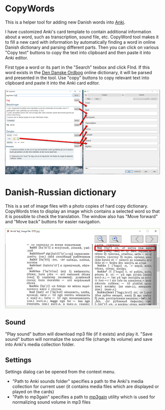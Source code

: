 # CopyWords
This is a helper tool for adding new Danish words into [Anki](http://ankisrs.net/).

I have customized Anki's card template to contain additional information about a word, such as transcription, sound file, etc. CopyWord tool makes it to fill a new card with information by automatically finding a word in online Danish dictionary and parsing different parts. Then you can click on various "Copy text" buttons to copy the text into clipboard and then paste it into Anki editor.

First type a word or its part in the "Search" texbox and click FInd. If this word exists in the [Den Danske Ordbog](http://ordnet.dk/ddo/) online dictionary, it will be parsed and presented in the tool.
Use "copy" buttons to copy relevant text into clipboard and paste it into the Anki card editor. 

![Copy word parts into Anki](https://raw.githubusercontent.com/evgenygunko/CopyWords/master/img/Copy_word_parts.png)

# Danish-Russian dictionary
This is a set of image files with a photo copies of hard copy dictionary. CopyWords tries to display an image which contains a selected word so that it is possible to check the translation.
The window also has "Move forward" and "Move back" buttons for easier navigation.

![Danish-Russian dictionary](https://raw.githubusercontent.com/evgenygunko/CopyWords/master/img/Danish_Russian_dictionary.png)

## Sound
"Play sound" button will download mp3 file (if it exists) and play it.
"Save sound" button will normalize the sound file (change its volume) and save into Anki's media collection folder.

## Settings
Settings dialog can be opened from the context menu.
- "Path to Anki sounds folder" specifies a path to the Anki's media collection for current user (it contains media files which are displayed or played on the cards)
- "Path to mp3gain" specifies a path to [mp3gain](http://mp3gain.sourceforge.net/) utility which is used for normalizing sound volume in mp3 files